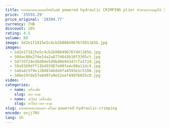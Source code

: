 ```yaml
---
title: แบบพกพาแบตเตอรี่อัตโนมัติ powered hydraulic CRIMPING plier หัวสามารถหมุนได้ 330 องศา EZ-300/EZ-400/EZ-60H
price: '25555.29'
price_original: '28394.77'
currency: THB
discount: 10%
rating: 4.5
volume: 60
image: Sd2e1f1815e5c4cb2b808496767d41165G.jpg
images:
  - Sd2e1f1815e5c4cb2b808496767d41165G.jpg
  - S04ac80e274e14a2a877d643b18f3365ct.jpg
  - Sd735f24e3bd84e5d9bd069d347cfa1f24.jpg
  - S9a5569dff11b493987e08fa4c08a11dcX.jpg
  - Sa6a4c5f9e1284034bde6fa4593e1c5188.jpg
  - S08e19fde57e849fa9e52eef49976655cD.jpg
video: ''
categories:
  - name: เครื่องมือ
    slug: เคร-องม
  - name: อะไหล่ เครื่องมือ
    slug: อะไหล-เคร-องม
slug: แบบพกพาแบตเตอร-ตโนม-powered-hydraulic-crimping
encode: onjj7RU
lang: th
---
```

  